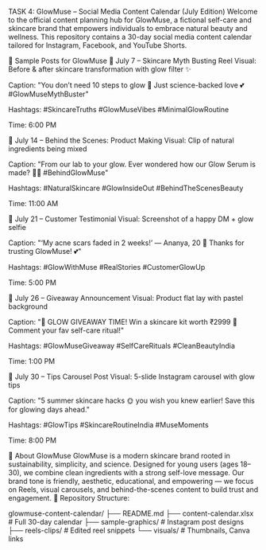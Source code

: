 TASK 4: GlowMuse – Social Media Content Calendar (July Edition)
Welcome to the official content planning hub for GlowMuse, a fictional self-care and skincare brand that empowers individuals to embrace natural beauty and wellness. This repository contains a 30-day social media content calendar tailored for Instagram, Facebook, and YouTube Shorts.

📌 Sample Posts for GlowMuse
📅 July 7 – Skincare Myth Busting Reel
Visual: Before & after skincare transformation with glow filter ✨

Caption: "You don’t need 10 steps to glow 💫 Just science-backed love 💕 #GlowMuseMythBuster"

Hashtags: #SkincareTruths #GlowMuseVibes #MinimalGlowRoutine

Time: 6:00 PM

📅 July 14 – Behind the Scenes: Product Making
Visual: Clip of natural ingredients being mixed

Caption: "From our lab to your glow. Ever wondered how our Glow Serum is made? 🌿🧪 #BehindGlowMuse"

Hashtags: #NaturalSkincare #GlowInsideOut #BehindTheScenesBeauty

Time: 11:00 AM

📅 July 21 – Customer Testimonial
Visual: Screenshot of a happy DM + glow selfie

Caption: "‘My acne scars faded in 2 weeks!’ — Ananya, 20 🌸 Thanks for trusting GlowMuse! 💕"

Hashtags: #GlowWithMuse #RealStories #CustomerGlowUp

Time: 5:00 PM

📅 July 26 – Giveaway Announcement
Visual: Product flat lay with pastel background

Caption: "🎁 GLOW GIVEAWAY TIME! Win a skincare kit worth ₹2999 💝 Comment your fav self-care ritual!"

Hashtags: #GlowMuseGiveaway #SelfCareRituals #CleanBeautyIndia

Time: 1:00 PM

📅 July 30 – Tips Carousel Post
Visual: 5-slide Instagram carousel with glow tips

Caption: "5 summer skincare hacks 🌞 you wish you knew earlier! Save this for glowing days ahead."

Hashtags: #GlowTips #SkincareRoutineIndia #MuseMoments

Time: 8:00 PM

🧾 About GlowMuse
GlowMuse is a modern skincare brand rooted in sustainability, simplicity, and science. Designed for young users (ages 18–30), we combine clean ingredients with a strong self-love message.
Our brand tone is friendly, aesthetic, educational, and empowering — we focus on Reels, visual carousels, and behind-the-scenes content to build trust and engagement.
📁 Repository Structure:

glowmuse-content-calendar/
├── README.md
├── content-calendar.xlsx         # Full 30-day calendar
├── sample-graphics/              # Instagram post designs
├── reels-clips/                  # Edited reel snippets
└── visuals/                      # Thumbnails, Canva links

